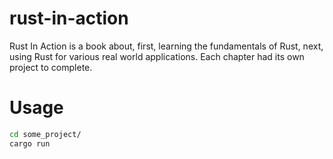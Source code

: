 # rust-in-action
Rust In Action is a book about, first, learning the fundamentals of Rust, next, using Rust for various real world applications. Each chapter had its own project to complete. 

# Usage
```bash
cd some_project/
cargo run
```
